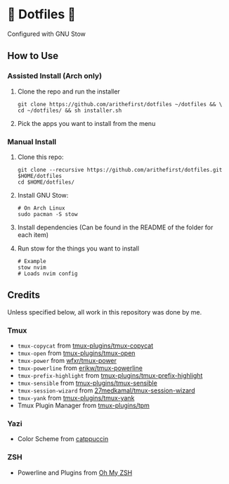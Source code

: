 # 🦄 Dotfiles 🦄
Configured with GNU Stow

## How to Use

### Assisted Install (Arch only)
1. Clone the repo and run the installer

   ```shell
   git clone https://github.com/arithefirst/dotfiles ~/dotfiles && \
   cd ~/dotfiles/ && sh installer.sh
   ```
2. Pick the apps you want to install from the menu

### Manual Install
1. Clone this repo:

    ```shell
    git clone --recursive https://github.com/arithefirst/dotfiles.git $HOME/dotfiles
    cd $HOME/dotfiles/
    ```
2. Install GNU Stow:

    ```shell
    # On Arch Linux
    sudo pacman -S stow
    ```
3. Install dependencies (Can be found in the README of the folder for each item)
   
4. Run stow for the things you want to install
   ```shell
   # Example
   stow nvim
   # Loads nvim config
   ```

## Credits

Unless specified below, all work in this repository was done by me.

### Tmux
- `tmux-copycat` from [tmux-plugins/tmux-copycat](https://github.com/tmux-plugins/tmux-copycat)
- `tmux-open` from [tmux-plugins/tmux-open](https://github.com/tmux-plugins/tmux-open)
- `tmux-power` from [wfxr/tmux-power](https://github.com/wfxr/tmux-power)
- `tmux-powerline` from [erikw/tmux-powerline](https://github.com/erikw/tmux-powerline)
- `tmux-prefix-highlight` from [tmux-plugins/tmux-prefix-highlight](https://github.com/tmux-plugins/tmux-prefix-highlight)
- `tmux-sensible` from [tmux-plugins/tmux-sensible](https://github.com/tmux-plugins/tmux-sensible)
- `tmux-session-wizard` from [27medkamal/tmux-session-wizard](https://github.com/27medkamal/tmux-session-wizard)
- `tmux-yank` from [tmux-plugins/tmux-yank](https://github.com/tmux-plugins/tmux-yank)
- Tmux Plugin Manager from [tmux-plugins/tpm](https://github.com/tmux-plugins/tpm)

### Yazi
- Color Scheme from [catppuccin](https://github.com/catppuccin/yazi)

### ZSH
- Powerline and Plugins from [Oh My ZSH](https://ohmyz.sh/)
